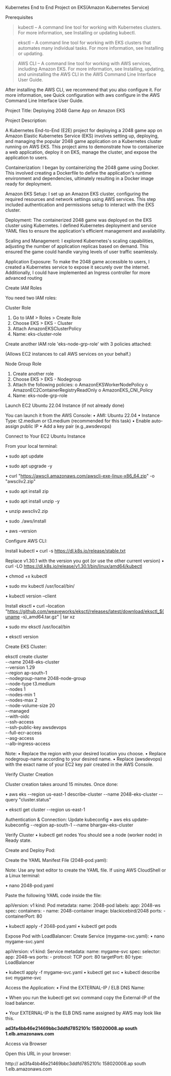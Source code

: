 Kubernetes End to End Project on EKS(Amazon Kubernetes Service)

Prerequisites

> kubectl – A command line tool for working with Kubernetes clusters. For more information, see Installing or updating kubectl.

> eksctl – A command line tool for working with EKS clusters that automates many individual tasks. For more information, see Installing or updating.

> AWS CLI – A command line tool for working with AWS services, including Amazon EKS. For more information, see Installing, updating, and uninstalling the AWS CLI in the AWS Command Line Interface User Guide.

After installing the AWS CLI, we recommend that you also configure it. For more information, see Quick configuration with aws configure in the AWS Command Line Interface User Guide.

Project Title: Deploying 2048 Game App on Amazon EKS

Project Description:

A Kubernetes End-to-End (E2E) project for deploying a 2048 game app on Amazon Elastic Kubernetes Service (EKS) involves setting up, deploying, and managing the popular 2048 game application on a Kubernetes cluster running on AWS EKS. This project aims to demonstrate how to containerize a web application, deploy it on EKS, manage the cluster, and expose the application to users.

Containerization:
I began by containerizing the 2048 game using Docker. This involved creating a Dockerfile to define the application's runtime environment and dependencies, ultimately resulting in a Docker image ready for deployment.

Amazon EKS Setup:
I set up an Amazon EKS cluster, configuring the required resources and network settings using AWS services. This step included authentication and permissions setup to interact with the EKS cluster.

Deployment:
The containerized 2048 game was deployed on the EKS cluster using Kubernetes. I defined Kubernetes deployment and service YAML files to ensure the application's efficient management and availability.

Scaling and Management:
I explored Kubernetes's scaling capabilities, adjusting the number of application replicas based on demand. This ensured the game could handle varying levels of user traffic seamlessly.

Application Exposure:
To make the 2048 game accessible to users, I created a Kubernetes service to expose it securely over the internet. Additionally, I could have implemented an Ingress controller for more advanced routing

Create IAM Roles

You need two IAM roles:

Cluster Role

1.	Go to IAM > Roles > Create Role
2.	Choose EKS > EKS - Cluster
3.	Attach AmazonEKSClusterPolicy
4.	Name: eks-cluster-role

 
Create another IAM role 'eks-node-grp-role' with 3 policies attached: 

(Allows EC2 instances to call AWS services on your behalf.)

Node Group Role

1.	Create another role
2.	Choose EKS > EKS - Nodegroup
3.	Attach the following policies:
o	AmazonEKSWorkerNodePolicy
o	AmazonEC2ContainerRegistryReadOnly
o	AmazonEKS_CNI_Policy
4.	Name: eks-node-grp-role

Launch EC2 Ubuntu 22.04 Instance (if not already done)

You can launch it from the AWS Console:
•	AMI: Ubuntu 22.04 
•	Instance Type: t2.medium or t3.medium (recommended for this task)
•	Enable auto-assign public IP
•	Add a key pair (e.g.,awsdevops)
 
Connect to Your EC2 Ubuntu Instance

From your local terminal:

•	sudo apt update

•	sudo apt upgrade -y

•	curl "https://awscli.amazonaws.com/awscli-exe-linux-x86_64.zip" -o "awscliv2.zip"

•	sudo apt install zip

•	sudo apt install unzip -y

•	unzip awscliv2.zip

•	sudo ./aws/install

•	aws –version


Configure AWS CLI: 

Install kubectl
•	curl -s https://dl.k8s.io/release/stable.txt

Replace v1.30.1 with the version you got (or use the other current version)
•	curl -LO https://dl.k8s.io/release/v1.30.1/bin/linux/amd64/kubectl

•	chmod +x kubectl

•	sudo mv kubectl /usr/local/bin/

•	kubectl version –client

 
Install eksctl
•	curl –location "https://github.com/weaveworks/eksctl/releases/latest/download/eksctl_$(uname -s)_amd64.tar.gz" | tar xz

•	sudo mv eksctl /usr/local/bin

•	eksctl version
 
Create EKS Cluster:

eksctl create cluster \
--name 2048-eks-cluster \
--version 1.29 \
--region ap-south-1 \
--nodegroup-name 2048-node-group \
--node-type t3.medium \
--nodes 1 \
--nodes-min 1 \
--nodes-max 2 \
--node-volume-size 20 \
--managed \
--with-oidc \
--ssh-access \
--ssh-public-key awsdevops\
--full-ecr-access \
--asg-access \
--alb-ingress-access

Note:
•	Replace the region with your desired location you choose.
•	Replace nodegroup-name according to your desired name.
•	Replace (awsdevops) with the exact name of your EC2 key pair created in the AWS Console.


Verify Cluster Creation

Cluster creation takes around 15 minutes. Once done:

•	aws eks --region us-east-1 describe-cluster --name 2048-eks-cluster --query "cluster.status"
 
 
•	eksctl get cluster --region us-east-1
 
 

Authentication & Connection:
Update kubeconfig
•	aws eks update-kubeconfig --region ap-south-1 --name bhargav-eks-cluster

Verify Cluster
•	kubectl get nodes
You should see a node (worker node) in Ready state. 
 

Create and Deploy Pod:

Create the YAML Manifest File (2048-pod.yaml):

Note: Use any text editor to create the YAML file. If using AWS CloudShell or a Linux terminal:

•	nano 2048-pod.yaml

Paste the following YAML code inside the file:

apiVersion: v1
kind: Pod
metadata:
  name: 2048-pod
  labels:
    app: 2048-ws
spec:
  containers:
    - name: 2048-container
      image: blackicebird/2048
      ports:
        - containerPort: 80

 
•	kubectl apply -f 2048-pod.yaml
•	kubectl get pods
 
Expose Pod with LoadBalancer:
Create Service (mygame-svc.yaml):
•	nano mygame-svc.yaml

apiVersion: v1
kind: Service
metadata:
  name: mygame-svc
spec:
  selector:
    app: 2048-ws
  ports:
    - protocol: TCP
      port: 80
      targetPort: 80
  type: LoadBalancer
 
•	kubectl apply -f mygame-svc.yaml
•	kubectl get svc
•	kubectl describe svc mygame-svc
 
Access the Application:
•	Find the EXTERNAL-IP / ELB DNS Name:

•	When you run the kubectl get svc command copy the External-IP of the load balancer.

•	Your EXTERNAL-IP is the ELB DNS name assigned by AWS may look like this.

**ad3fa4bb46e21469bbc3ddfd7852101c 158020008.ap south 1.elb.amazonaws.com**

Access via Browser

Open this URL in your browser:

http:// ad3fa4bb46e21469bbc3ddfd7852101c 158020008.ap south 1.elb.amazonaws.com
 


